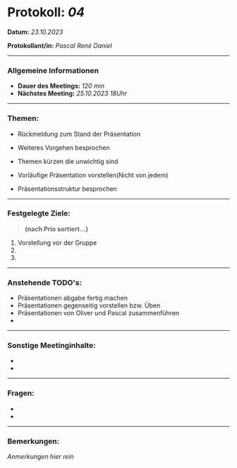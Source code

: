 # Protokoll: *04*


**Datum:** *23.10.2023*

**Protokollant/in:** *Pascal René Daniel*

---

### Allgemeine Informationen
- **Dauer des Meetings:** *120 min*
- **Nächstes Meeting:** *25.10.2023 18Uhr*

---

### Themen:

- Rückmeldung zum Stand der Präsentation

- Weiteres Vorgehen besprochen

- Themen kürzen die unwichtig sind

- Vorläufige Präsentation vorstellen(Nicht von jedem)

- Präsentationsstruktur besprochen



---

### Festgelegte Ziele:
> **(nach Prio sortiert...)**

1. Vorstellung vor der Gruppe
2. 
3. 

---

### Anstehende TODO's:
- Präsentationen abgabe fertig machen
- Präsentationen gegenseitig vorstellen bzw. Üben
- Präsentationen von Oliver und Pascal zusammenführen
- 

---

### Sonstige Meetinginhalte:
-   
-   

---

### Fragen:
- 
-  

---

### Bemerkungen:
*Anmerkungen hier rein*

